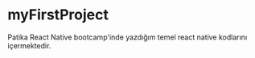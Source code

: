 # myFirstProject

Patika React Native bootcamp'inde yazdığım temel react native kodlarını içermektedir.
